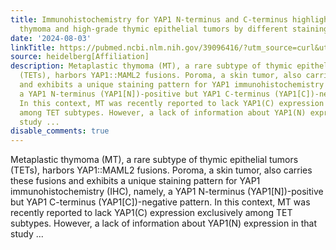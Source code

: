 ```yaml
---
title: Immunohistochemistry for YAP1 N-terminus and C-terminus highlights metaplastic
  thymoma and high-grade thymic epithelial tumors by different staining patterns
date: '2024-08-03'
linkTitle: https://pubmed.ncbi.nlm.nih.gov/39096416/?utm_source=curl&utm_medium=rss&utm_campaign=pubmed-2&utm_content=1FakS-2QOkCT8HsMOQP1bCRQ4YzyumYOmxmF0moLsQ3dFB1E9V&fc=20220326224207&ff=20240804182128&v=2.18.0.post9+e462414
source: heidelberg[Affiliation]
description: Metaplastic thymoma (MT), a rare subtype of thymic epithelial tumors
  (TETs), harbors YAP1::MAML2 fusions. Poroma, a skin tumor, also carries these fusions
  and exhibits a unique staining pattern for YAP1 immunohistochemistry (IHC), namely,
  a YAP1 N-terminus (YAP1[N])-positive but YAP1 C-terminus (YAP1[C])-negative pattern.
  In this context, MT was recently reported to lack YAP1(C) expression exclusively
  among TET subtypes. However, a lack of information about YAP1(N) expression in that
  study ...
disable_comments: true
---
```

Metaplastic thymoma (MT), a rare subtype of thymic epithelial tumors (TETs), harbors YAP1::MAML2 fusions. Poroma, a skin tumor, also carries these fusions and exhibits a unique staining pattern for YAP1 immunohistochemistry (IHC), namely, a YAP1 N-terminus (YAP1[N])-positive but YAP1 C-terminus (YAP1[C])-negative pattern. In this context, MT was recently reported to lack YAP1(C) expression exclusively among TET subtypes. However, a lack of information about YAP1(N) expression in that study ...